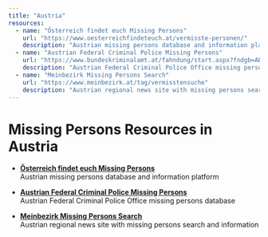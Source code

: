 ```yaml
---
title: "Austria"
resources:
  - name: "Österreich findet euch Missing Persons"
    url: "https://www.oesterreichfindeteuch.at/vermisste-personen/"
    description: "Austrian missing persons database and information platform"
  - name: "Austrian Federal Criminal Police Missing Persons"
    url: "https://www.bundeskriminalamt.at/fahndung/start.aspx?fndgb=ABG_UEBER_20&fndgm=1&fndgsw=1&fndgsw=1&fndgo=0"
    description: "Austrian Federal Criminal Police Office missing persons database"
  - name: "Meinbezirk Missing Persons Search"
    url: "https://www.meinbezirk.at/tag/vermisstensuche"
    description: "Austrian regional news site with missing persons search and information"
---
```


# Missing Persons Resources in Austria

- **[Österreich findet euch Missing Persons](https://www.oesterreichfindeteuch.at/vermisste-personen/)**  
  Austrian missing persons database and information platform

- **[Austrian Federal Criminal Police Missing Persons](https://www.bundeskriminalamt.at/fahndung/start.aspx?fndgb=ABG_UEBER_20&fndgm=1&fndgsw=1&fndgo=0)**  
  Austrian Federal Criminal Police Office missing persons database

- **[Meinbezirk Missing Persons Search](https://www.meinbezirk.at/tag/vermisstensuche)**  
  Austrian regional news site with missing persons search and information
